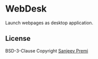 # WebDesk

Launch webpages as desktop application.

## License
BSD-3-Clause Copyright [Sanjeev Premi](https://github.com/spremi)
